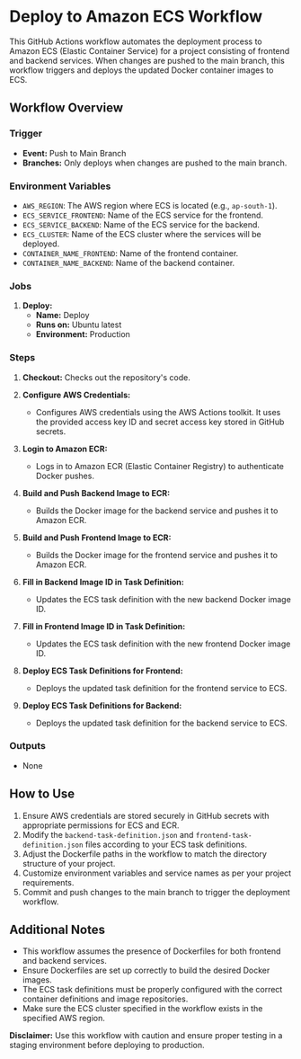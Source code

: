 # Deploy to Amazon ECS Workflow

This GitHub Actions workflow automates the deployment process to Amazon ECS (Elastic Container Service) for a project consisting of frontend and backend services. When changes are pushed to the main branch, this workflow triggers and deploys the updated Docker container images to ECS.

## Workflow Overview

### Trigger
- **Event:** Push to Main Branch
- **Branches:** Only deploys when changes are pushed to the main branch.

### Environment Variables
- `AWS_REGION`: The AWS region where ECS is located (e.g., `ap-south-1`).
- `ECS_SERVICE_FRONTEND`: Name of the ECS service for the frontend.
- `ECS_SERVICE_BACKEND`: Name of the ECS service for the backend.
- `ECS_CLUSTER`: Name of the ECS cluster where the services will be deployed.
- `CONTAINER_NAME_FRONTEND`: Name of the frontend container.
- `CONTAINER_NAME_BACKEND`: Name of the backend container.

### Jobs
1. **Deploy:**
   - **Name:** Deploy
   - **Runs on:** Ubuntu latest
   - **Environment:** Production

### Steps
1. **Checkout:** Checks out the repository's code.
   
2. **Configure AWS Credentials:**
   - Configures AWS credentials using the AWS Actions toolkit. It uses the provided access key ID and secret access key stored in GitHub secrets.

3. **Login to Amazon ECR:**
   - Logs in to Amazon ECR (Elastic Container Registry) to authenticate Docker pushes.

4. **Build and Push Backend Image to ECR:**
   - Builds the Docker image for the backend service and pushes it to Amazon ECR.

5. **Build and Push Frontend Image to ECR:**
   - Builds the Docker image for the frontend service and pushes it to Amazon ECR.

6. **Fill in Backend Image ID in Task Definition:**
   - Updates the ECS task definition with the new backend Docker image ID.

7. **Fill in Frontend Image ID in Task Definition:**
   - Updates the ECS task definition with the new frontend Docker image ID.

8. **Deploy ECS Task Definitions for Frontend:**
   - Deploys the updated task definition for the frontend service to ECS.

9. **Deploy ECS Task Definitions for Backend:**
   - Deploys the updated task definition for the backend service to ECS.

### Outputs
- None

## How to Use
1. Ensure AWS credentials are stored securely in GitHub secrets with appropriate permissions for ECS and ECR.
2. Modify the `backend-task-definition.json` and `frontend-task-definition.json` files according to your ECS task definitions.
3. Adjust the Dockerfile paths in the workflow to match the directory structure of your project.
4. Customize environment variables and service names as per your project requirements.
5. Commit and push changes to the main branch to trigger the deployment workflow.

## Additional Notes
- This workflow assumes the presence of Dockerfiles for both frontend and backend services.
- Ensure Dockerfiles are set up correctly to build the desired Docker images.
- The ECS task definitions must be properly configured with the correct container definitions and image repositories.
- Make sure the ECS cluster specified in the workflow exists in the specified AWS region.

**Disclaimer:** Use this workflow with caution and ensure proper testing in a staging environment before deploying to production.
